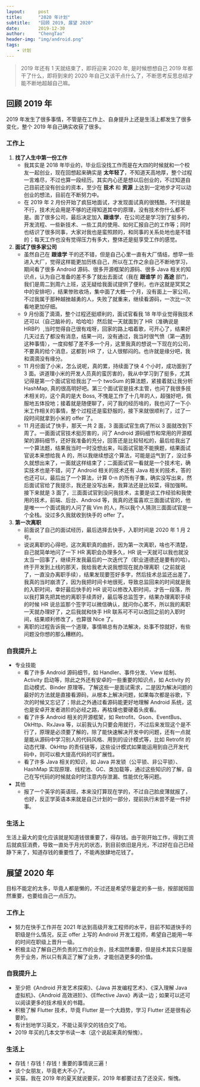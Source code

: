 ```yaml
---
layout:     post
title:      "2020 年计划"
subtitle:   "回顾 2019, 展望 2020"
date:       2019-12-30
author:     "ChengTao"
header-img: "img/android.png"
tags:
    - 计划
---
```


> 2019 年还有 1 天就结束了，即将迎来 2020 年, 是时候想想自己 2019 年都干了什么，即将到来的 2020 年自己又该干点什么了，不断思考反思总结才能不断地超越自己嘛。 

## 回顾 2019 年
2019 年发生了很多事情，不管是在工作上、自身提升上还是生活上都发生了很多变化，整个 2019 年自己确实收获了很多。

### 工作上
1. **找了人生中第一份工作**<br/>
	- 我其实是 2018 年毕业的，毕业后没找工作而是在大四的时候就和一个校友一起创业，现在回想起来确实是 **太年轻了**，不知道天高地厚，整个过程一言难尽，不过也算一段经历。其实内心还是想以后创业的，不过知道自己目前还没有创业的资本，至少在 **技术** 和 **资源** 上达到一定地步才可以动创业的想法，目前在不断努力中。
	- 在 2019 年 2 月份开始了疯狂地面试，才发现面试真的很残酷，不行就是不行，技术光会用是不够的还得知道其中的原理，没有技术你什么都不是。面了很多公司，最后决定加入 **跟谁学**，在公司还是学习到了挺多的，开发流程、一些新技术、一些工具的使用、如何汇报自己的工作等；同时也结识了很多同事，大家对我也是蛮照顾的，和同事的关系处地也是不错的；每天工作也没有觉得压力有多大，整体还是挺享受工作的感觉。
2. **面试了很多家公司**
	- 虽然自己在 **跟谁学** 干的还不错，但是自己心里一直有大厂情结，想早一些进入大厂，觉得这样能更加历练自己，所以在工作之余自己不断地学习，期间看了很多 Android 源码、很多开源框架的源码、很多 Java 相关的知识点，认为自己准备的差不多了就出去面试（我在 **跟谁学** 的 **高途** 部门，我们是周二到周六上班，这无疑给我面试提供了便利，也许这就是冥冥之中的安排吧），结果惨败收场，集中面了大概一个月，没有面上一家公司，不过我属于那种越挫越勇的人，失败了就重来，继续看源码，一次比一次看地更加仔细。
	- 9 月份面了滴滴，整个过程还挺顺利的，面试官看我 18 年毕业觉得我技术还可以（自己脑补的，哈哈哈）然后就一天就面到了 HR（准确说是 HRBP）,当时觉得自己很有戏呀，回家的路上唱着歌，可开心了，结果好几天过去了都没有消息，结果一问，没有通过，我当时很气愤（第一遇到这种事情），一度抑郁了差不多一个月，这里我真的想说一下现在的公司，不要真的给个消息，这都到 HR 了，让人很郁闷的。也许就是缘分吧，我和滴滴没有缘分。
	- 11 月份面了小米，怎么说呢，真的累，持续面了快 4 个小时，成功面到了 3 面。讲道理小米的开发人员真的蛮厉害的，我从中学习到了挺多，尤其记得是第一个面试官给我出了一个 twoSum 的算法题，紧接着就让我分析 HashMap, 真的很高明好吧。第三个面试官是技术主管，也问了我很多技术相关的，这个真的是大 Boss, 不愧是工作了十几年的人，超强好吧，佩服地五体投地；接着就是随便聊了，问了我的经历啥的，我也问了一下小米工作相关的事情，整个过程还是蛮舒服的，接下来就很顺利了，过了一段时间就拿到小米的 offer 了。
	- 11 月还面试了快手，那天一共 2 面，3 面面试官生病了所以 3 面就改到下周了。一面面试官技术挺厉害的，问了 Android 源码细节和常用的开源框架的源码细节，还好我准备的充分，回答还是比较轻松的，最后给我出了一个算法题，结果我当时一时没想出来，叫面试官能不能换题，结果面试官说本来想给我 A 的，所以我继续想这个算法，可能是运气到了，没过多久就想出来了，一面就这样结束了；二面面试官一看就是一个技术宅，确实技术也是不错，问了 Android 相关的技术还有 Java 相关的技术，答的也还可以，最后出了一个算法，计算 0-n 的所有子集，确实没写出来，然后面试官给了我提示，我还是没写出来，我算法还是比较菜，得加强啊。接下来就是 3 面了，三面面试官到没问我技术，主要是谈工作经验和我使用的技术，前端、后台、Android 等，我真的还蛮喜欢三面面试官的，他是唯一一个面试我的人问了我 Vim 的人，所以我个人猜测三面面试官是一个全栈。没过多久我就收到快手的 offer 了。
3. **第一次离职**
	- 前面说了自己的面试经历，最后选择去快手，入职时间是 2020 年 1 月 2 号。
	- 说说离职的心得吧，这次离职真的曲折，因为第一次离职，啥也不清楚，自己就简单地问了一下 HR 离职会办理多久，HR 说一天就可以我也就没太当一回事了，继续开发我最后的一次迭代了（职业道德还是要有的哈）。终于开发到上线的那天，我给我老大说我想现在就办理离职（之前就说了，一直没办离职手续），结果发现要签好多字，然后技术总监还出差了，我真的当时崩溃了，因为我把时间卡地很死，导致总监回来的时间就是我的入职时间，幸好最后快手的 HR 说可以修改入职时间，才告一段落，所以我打算先把其他的离职手续弄好，最后等总监签字，结果办理离职手续的时候 HR 说总监那个签字可以微信确认，就问你心累不，所以我的离职一天就办理好了，之后我就和快手 HR 联系可不可以改回之前的入职时间，结果顺利修改了，也算很 Nice 了。
	- 离职的过程告诉我一个道理，事情嘛总有办法解决，处事不惊就好，有些问题没你想的那么糟糕的。

### 自我提升上
- 专业技能
	- 看了许多 Android 源码细节，如 Handler、事件分发、View 绘制、Activity 启动等，除此之外还有安卓的一些重要的知识点，如 Activity 的启动模式、Binder 原理等。了解这些一是面试需求，二是因为解决问题的最好的方法就是直接看源码，从根本上解决问题，如果每次都是谷歌，下次的时候又忘记了；除此之外通过看源码能更好地理解 Android 系统，这也是安卓开发者进阶的必经之路，再枯燥也要硬着头皮看。
	- 看了许多 Android 相关的开源框架，如 Retrofit、Gson、EventBus、OkHttp、RxJava 等，以前我认为只要会用就行，不过后来发现这个是不行了，原理是必须要了解的，除了能快速解决开发中的问题，还有一点就是能从源码中学习别人的代码风格、用到的设计模式等，比如 Retrofit 的动态代理、OkHttp 的责任链等，这些设计模式如果能运用到自己开发代码中，则可以极大提高代码的可扩展性。
	- 看了许多 Java 相关的知识，如 Java 并发锁（公平锁、非公平锁）、HashMap 实现原理、线程池、GC、类加载等，通过这些知识的了解，自己在写代码的时候就会时时注意内存泄漏、性能优化等问题。
- 其他
	- 报了一个英孚的英语班，本来没打算现在学的，不过自己脸皮薄就报了，也好，反正学英语本来就是自己计划的一部分，提前执行未尝不是一件好事。

### 生活上
生活上最大的变化应该就是知道钱很重要了，得存钱。由于刚开始工作，得到工资后就疯狂消费，导致一直处于月光的状态，到目前依旧是月光，不过好在自己已经静下来了，知道存钱的重要性了，不能再放肆地花钱了。

## 展望 2020 年
目标不能定的太多，毕竟人都是懒的，不过还是希望尽量定的多一些，按部就班固然重要，也要给自己一点压力。

### 工作上
- 努力在快手工作并在 2021 年达到高级开发工程师的水平，目前不知道快手的职级是什么情况，反正 offer 上写的 Android 开发工程师，希望自己能用一年的时间在职级上晋升一级。
- 积极主动了解自己所负责的工作的业务，技术固然重要，但是技术其实只是服务于业务，所以只有真正了解了业务，才能创造更多的价值。

### 自我提升上
- 至少把《Android 开发艺术探索》、《Java 并发编程艺术》、《深入理解 Java 虚拟机》、《Android 高效进阶》、《Effective Java》再读一边；如果可以还可以阅读更多的技术相关的书籍。
- 积极了解 Flutter 技术，毕竟 Flutter 是一个大趋势，学习 Flutter 还是很有必要的。
- 有计划地学习英文，不能让英孚交的钱白交了哈。
- 2019 年买的几本文学书读一本（这个说起来真的惭愧）。

### 生活上
- 存钱！存钱！存钱！重要的事情说三遍！
- 谈个女朋友，毕竟老大不小了。
- 买猫，我在 2019 年的夏天就说要买，2019 年都要过去了还没买，惭愧。
